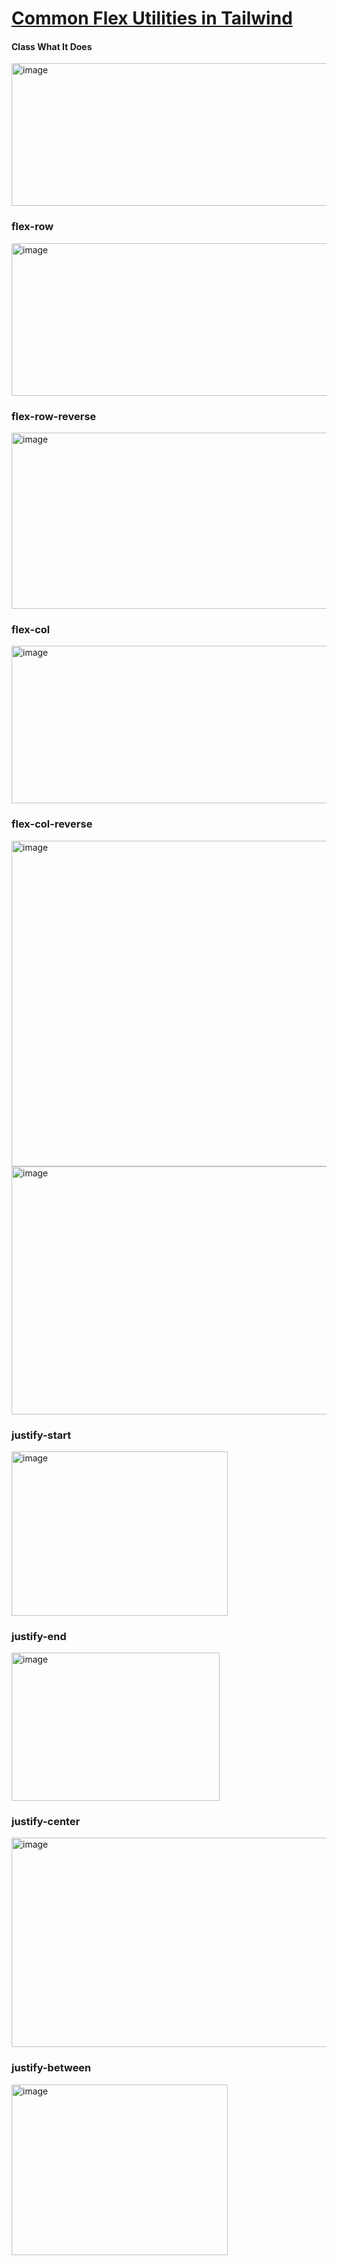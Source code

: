 
# [Common Flex Utilities in Tailwind](https://youtu.be/53kRTGGDYd8?si=IbdzDUWvfw2GjwKA)
#### Class	What It Does
<img width="840" height="228" alt="image" src="https://github.com/user-attachments/assets/7cea83d2-812b-4511-aa15-3d3c97926a2a" />

### flex-row
<img width="1311" height="244" alt="image" src="https://github.com/user-attachments/assets/ff5a85b8-4c25-4cee-ac74-847b037c0dbe" />

### flex-row-reverse
<img width="1314" height="282" alt="image" src="https://github.com/user-attachments/assets/712e13b0-9b07-45ef-8771-0f7b01fc977b" />

### flex-col

<img width="1309" height="252" alt="image" src="https://github.com/user-attachments/assets/482a85bc-c081-4c1f-b699-3eb76beafdb2" />

### flex-col-reverse
<img width="525" height="521" alt="image" src="https://github.com/user-attachments/assets/ac3a8671-d3c8-44e7-92cf-5ca82471d7ad" />

<img width="1366" height="397" alt="image" src="https://github.com/user-attachments/assets/b45929ec-71f5-4a30-8d31-42771aebec86" />

### justify-start
<img width="346" height="263" alt="image" src="https://github.com/user-attachments/assets/05995271-4335-4926-b308-6ea7af8c8a3b" />

### justify-end
<img width="333" height="237" alt="image" src="https://github.com/user-attachments/assets/a8ccee4b-1436-4d19-8a21-e1d60b8ec685" />

### justify-center
<img width="551" height="335" alt="image" src="https://github.com/user-attachments/assets/b0f1ea17-ea9d-4e63-8839-3221b2f42789" />

### justify-between
<img width="346" height="273" alt="image" src="https://github.com/user-attachments/assets/1088f7a3-dc6d-4298-a810-75f058751ee6" />








